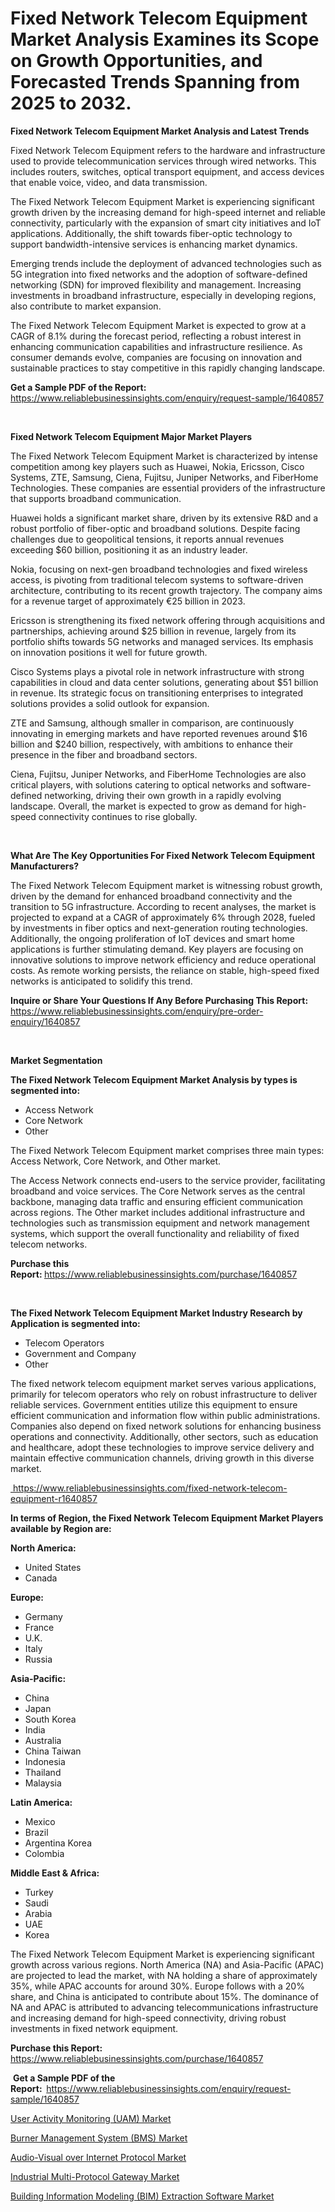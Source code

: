 <p><h1>Fixed Network Telecom Equipment Market Analysis Examines its Scope on Growth Opportunities, and Forecasted Trends Spanning from 2025 to 2032.</h1></p><p><strong>Fixed Network Telecom Equipment Market Analysis and Latest Trends</strong></p>
<p><p>Fixed Network Telecom Equipment refers to the hardware and infrastructure used to provide telecommunication services through wired networks. This includes routers, switches, optical transport equipment, and access devices that enable voice, video, and data transmission. </p><p>The Fixed Network Telecom Equipment Market is experiencing significant growth driven by the increasing demand for high-speed internet and reliable connectivity, particularly with the expansion of smart city initiatives and IoT applications. Additionally, the shift towards fiber-optic technology to support bandwidth-intensive services is enhancing market dynamics. </p><p>Emerging trends include the deployment of advanced technologies such as 5G integration into fixed networks and the adoption of software-defined networking (SDN) for improved flexibility and management. Increasing investments in broadband infrastructure, especially in developing regions, also contribute to market expansion. </p><p>The Fixed Network Telecom Equipment Market is expected to grow at a CAGR of 8.1% during the forecast period, reflecting a robust interest in enhancing communication capabilities and infrastructure resilience. As consumer demands evolve, companies are focusing on innovation and sustainable practices to stay competitive in this rapidly changing landscape.</p></p>
<p><strong>Get a Sample PDF of the Report:&nbsp;</strong> <a href="https://www.reliablebusinessinsights.com/enquiry/request-sample/1640857?utm_campaign=1837&utm_medium=2&utm_source=Github&utm_content=ia&utm_term=15022025&utm_id=fixed-network-telecom-equipment">https://www.reliablebusinessinsights.com/enquiry/request-sample/1640857</a></p>
<p>&nbsp;</p>
<p><strong>Fixed Network Telecom Equipment Major Market Players</strong></p>
<p><p>The Fixed Network Telecom Equipment Market is characterized by intense competition among key players such as Huawei, Nokia, Ericsson, Cisco Systems, ZTE, Samsung, Ciena, Fujitsu, Juniper Networks, and FiberHome Technologies. These companies are essential providers of the infrastructure that supports broadband communication.</p><p>Huawei holds a significant market share, driven by its extensive R&D and a robust portfolio of fiber-optic and broadband solutions. Despite facing challenges due to geopolitical tensions, it reports annual revenues exceeding $60 billion, positioning it as an industry leader.</p><p>Nokia, focusing on next-gen broadband technologies and fixed wireless access, is pivoting from traditional telecom systems to software-driven architecture, contributing to its recent growth trajectory. The company aims for a revenue target of approximately €25 billion in 2023.</p><p>Ericsson is strengthening its fixed network offering through acquisitions and partnerships, achieving around $25 billion in revenue, largely from its portfolio shifts towards 5G networks and managed services. Its emphasis on innovation positions it well for future growth.</p><p>Cisco Systems plays a pivotal role in network infrastructure with strong capabilities in cloud and data center solutions, generating about $51 billion in revenue. Its strategic focus on transitioning enterprises to integrated solutions provides a solid outlook for expansion.</p><p>ZTE and Samsung, although smaller in comparison, are continuously innovating in emerging markets and have reported revenues around $16 billion and $240 billion, respectively, with ambitions to enhance their presence in the fiber and broadband sectors.</p><p>Ciena, Fujitsu, Juniper Networks, and FiberHome Technologies are also critical players, with solutions catering to optical networks and software-defined networking, driving their own growth in a rapidly evolving landscape. Overall, the market is expected to grow as demand for high-speed connectivity continues to rise globally.</p></p>
<p>&nbsp;</p>
<p><strong>What Are The Key Opportunities For Fixed Network Telecom Equipment Manufacturers?</strong></p>
<p><p>The Fixed Network Telecom Equipment market is witnessing robust growth, driven by the demand for enhanced broadband connectivity and the transition to 5G infrastructure. According to recent analyses, the market is projected to expand at a CAGR of approximately 6% through 2028, fueled by investments in fiber optics and next-generation routing technologies. Additionally, the ongoing proliferation of IoT devices and smart home applications is further stimulating demand. Key players are focusing on innovative solutions to improve network efficiency and reduce operational costs. As remote working persists, the reliance on stable, high-speed fixed networks is anticipated to solidify this trend.</p></p>
<p><strong>Inquire or Share Your Questions If Any Before Purchasing This Report:</strong> <a href="https://www.reliablebusinessinsights.com/enquiry/pre-order-enquiry/1640857?utm_campaign=1837&utm_medium=2&utm_source=Github&utm_content=ia&utm_term=15022025&utm_id=fixed-network-telecom-equipment">https://www.reliablebusinessinsights.com/enquiry/pre-order-enquiry/1640857</a></p>
<p>&nbsp;</p>
<p><strong>Market Segmentation</strong></p>
<p><strong>The Fixed Network Telecom Equipment Market Analysis by types is segmented into:</strong></p>
<p><ul><li>Access Network</li><li>Core Network</li><li>Other</li></ul></p>
<p><p>The Fixed Network Telecom Equipment market comprises three main types: Access Network, Core Network, and Other market. </p><p>The Access Network connects end-users to the service provider, facilitating broadband and voice services. The Core Network serves as the central backbone, managing data traffic and ensuring efficient communication across regions. The Other market includes additional infrastructure and technologies such as transmission equipment and network management systems, which support the overall functionality and reliability of fixed telecom networks.</p></p>
<p><strong>Purchase this Report:&nbsp;</strong><a href="https://www.reliablebusinessinsights.com/purchase/1640857?utm_campaign=1837&utm_medium=2&utm_source=Github&utm_content=ia&utm_term=15022025&utm_id=fixed-network-telecom-equipment">https://www.reliablebusinessinsights.com/purchase/1640857</a></p>
<p>&nbsp;</p>
<p><strong>The Fixed Network Telecom Equipment Market Industry Research by Application is segmented into:</strong></p>
<p><ul><li>Telecom Operators</li><li>Government and Company</li><li>Other</li></ul></p>
<p><p>The fixed network telecom equipment market serves various applications, primarily for telecom operators who rely on robust infrastructure to deliver reliable services. Government entities utilize this equipment to ensure efficient communication and information flow within public administrations. Companies also depend on fixed network solutions for enhancing business operations and connectivity. Additionally, other sectors, such as education and healthcare, adopt these technologies to improve service delivery and maintain effective communication channels, driving growth in this diverse market.</p></p>
<p><a href="https://www.reliablebusinessinsights.com/fixed-network-telecom-equipment-r1640857?utm_campaign=1837&utm_medium=2&utm_source=Github&utm_content=ia&utm_term=15022025&utm_id=fixed-network-telecom-equipment">&nbsp;https://www.reliablebusinessinsights.com/fixed-network-telecom-equipment-r1640857</a></p>
<p><strong>In terms of Region, the Fixed Network Telecom Equipment Market Players available by Region are:</strong></p>
<p>
    <p> <strong> North America: </strong>
        <ul>
            <li>United States</li>
            <li>Canada</li>
        </ul>
        </p> 
    <p> <strong> Europe: </strong>
        <ul>
            <li>Germany</li>
            <li>France</li>
            <li>U.K.</li>
            <li>Italy</li>
            <li>Russia</li>
        </ul>
        </p> 
    <p> <strong> Asia-Pacific: </strong>
        <ul>
            <li>China</li>
            <li>Japan</li>
            <li>South Korea</li>
            <li>India</li>
            <li>Australia</li>
            <li>China Taiwan</li>
            <li>Indonesia</li>
            <li>Thailand</li>
            <li>Malaysia</li>
        </ul>
        </p> 
    <p> <strong> Latin America: </strong>
        <ul>
            <li>Mexico</li>
            <li>Brazil</li>
            <li>Argentina Korea</li>
            <li>Colombia</li>
        </ul>
        </p> 
    <p> <strong> Middle East & Africa: </strong>
        <ul>
            <li>Turkey</li>
            <li>Saudi</li>
            <li>Arabia</li>
            <li>UAE</li>
            <li>Korea</li>
        </ul>
    </p>
    </p>
<p><p>The Fixed Network Telecom Equipment Market is experiencing significant growth across various regions. North America (NA) and Asia-Pacific (APAC) are projected to lead the market, with NA holding a share of approximately 35%, while APAC accounts for around 30%. Europe follows with a 20% share, and China is anticipated to contribute about 15%. The dominance of NA and APAC is attributed to advancing telecommunications infrastructure and increasing demand for high-speed connectivity, driving robust investments in fixed network equipment.</p></p>
<p><strong>Purchase this Report: </strong><a href="https://www.reliablebusinessinsights.com/purchase/1640857?utm_campaign=1837&utm_medium=2&utm_source=Github&utm_content=ia&utm_term=15022025&utm_id=fixed-network-telecom-equipment">https://www.reliablebusinessinsights.com/purchase/1640857</a></p>
<p>&nbsp;<strong>Get a Sample PDF of the Report:&nbsp;&nbsp;</strong><a href="https://www.reliablebusinessinsights.com/enquiry/request-sample/1640857?utm_campaign=1837&utm_medium=2&utm_source=Github&utm_content=ia&utm_term=15022025&utm_id=fixed-network-telecom-equipment">https://www.reliablebusinessinsights.com/enquiry/request-sample/1640857</a></p>
<p><strong></strong></p>
<p><p><a href="https://github.com/chkrselia/Market-Research-Report-List-1/blob/main/user-activity-monitoring-uam-market.md?utm_campaign=1837&utm_medium=2&utm_source=Github&utm_content=ia&utm_term=15022025&utm_id=fixed-network-telecom-equipment">User Activity Monitoring (UAM) Market</a></p><p><a href="https://github.com/kaddahblejc/Market-Research-Report-List-1/blob/main/burner-management-system-bms-market.md?utm_campaign=1837&utm_medium=2&utm_source=Github&utm_content=ia&utm_term=15022025&utm_id=fixed-network-telecom-equipment">Burner Management System (BMS) Market</a></p><p><a href="https://github.com/gyenesephacy/Market-Research-Report-List-1/blob/main/audio-visual-over-internet-protocol-market.md?utm_campaign=1837&utm_medium=2&utm_source=Github&utm_content=ia&utm_term=15022025&utm_id=fixed-network-telecom-equipment">Audio-Visual over Internet Protocol Market</a></p><p><a href="https://github.com/tsininazzy/Market-Research-Report-List-1/blob/main/industrial-multi-protocol-gateway-market.md?utm_campaign=1837&utm_medium=2&utm_source=Github&utm_content=ia&utm_term=15022025&utm_id=fixed-network-telecom-equipment">Industrial Multi-Protocol Gateway Market</a></p><p><a href="https://github.com/pidlisseas/Market-Research-Report-List-1/blob/main/building-information-modeling-bim-extraction-software-market.md?utm_campaign=1837&utm_medium=2&utm_source=Github&utm_content=ia&utm_term=15022025&utm_id=fixed-network-telecom-equipment">Building Information Modeling (BIM) Extraction Software Market</a></p></p>